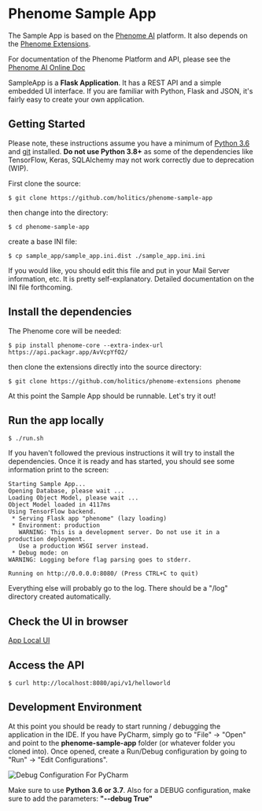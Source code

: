 # Phenome Sample App

The Sample App is based on the [Phenome AI](https://phenome.ai/) platform. It also depends on the [Phenome Extensions](https://github.com/holitics/phenome-extensions).

For documentation of the Phenome Platform and API, please see the [Phenome AI Online Doc](https://holitics.github.io/holitics_core_agent/html/) 

SampleApp is a **Flask Application**. It has a REST API and a simple embedded UI interface. If you are familiar with Python, Flask and JSON, it's fairly easy to create your own application.

## Getting Started

Please note, these instructions assume you have a minimum of [Python 3.6](https://www.python.org/downloads/) and [git](https://git-scm.com/downloads) installed. **Do not use Python 3.8+** as some of the dependencies like TensorFlow, Keras, SQLAlchemy may not work correctly due to deprecation (WIP).

First clone the source:
```
$ git clone https://github.com/holitics/phenome-sample-app
```

then change into the directory:

```
$ cd phenome-sample-app
```

create a base INI file:
```
$ cp sample_app/sample_app.ini.dist ./sample_app.ini.ini
```

If you would like, you should edit this file and put in your Mail Server information, etc. It is pretty self-explanatory. Detailed documentation on the INI file forthcoming.

## Install the dependencies

The Phenome core will be needed:
```
$ pip install phenome-core --extra-index-url https://api.packagr.app/AvVcpYfO2/
```
then clone the extensions directly into the source directory:
```
$ git clone https://github.com/holitics/phenome-extensions phenome
```

At this point the Sample App should be runnable. Let's try it out!

## Run the app locally

```
$ ./run.sh
```

If you haven't followed the previous instructions it will try to install the dependencies. Once it is ready and has started, you should see some information print to the screen:

```
Starting Sample App...
Opening Database, please wait ...
Loading Object Model, please wait ...
Object Model loaded in 4117ms
Using TensorFlow backend.
 * Serving Flask app "phenome" (lazy loading)
 * Environment: production
   WARNING: This is a development server. Do not use it in a production deployment.
   Use a production WSGI server instead.
 * Debug mode: on
WARNING: Logging before flag parsing goes to stderr.

Running on http://0.0.0.0:8080/ (Press CTRL+C to quit)

```

Everything else will probably go to the log. There should be a "/log" directory created automatically.

## Check the UI in browser
[App Local UI](http://localhost:8080/)

## Access the API
```
$ curl http://localhost:8080/api/v1/helloworld
```

## Development Environment

At this point you should be ready to start running / debugging the application in the IDE. If you have PyCharm, simply go to "File" -> "Open" and point to the **phenome-sample-app** folder (or whatever folder you cloned into). Once opened, create a Run/Debug configuration by going to "Run" -> "Edit Configurations".

![Debug Configuration For PyCharm](http://staging2.phenome.ai/wp-content/uploads/2019/11/PyCharm_DEBUG_Config_Sample_App.png)

Make sure to use **Python 3.6 or 3.7**. Also for a DEBUG configuration, make sure to add the parameters: **"--debug True"**
